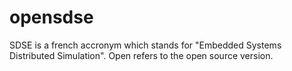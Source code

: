 # opensdse
SDSE is a french accronym which stands for "Embedded Systems  Distributed Simulation". Open refers to the open source version.
